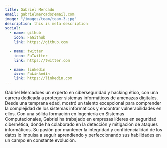 ```yaml
---
title: Gabriel Mercado
email: gabrielmercado@email.com
image: "/images/team/team-3.jpg"
description: this is meta description
social:
  - name: github
    icon: FaGithub
    link: https://github.com

  - name: twitter
    icon: FaTwitter
    link: https://twitter.com

  - name: linkedin
    icon: FaLinkedin
    link: https://linkedin.com
---
```


Gabriel Mercadoes un experto en ciberseguridad y hacking ético, con una carrera dedicada a proteger sistemas informáticos de amenazas digitales. Desde una temprana edad, mostró un talento excepcional para comprender la complejidad de los sistemas informáticos y encontrar vulnerabilidades en ellos. Con una sólida formación en Ingeniería en Sistemas Computacionales, Gabriel ha trabajado en empresas líderes en seguridad cibernética, donde ha colaborado en la detección y mitigación de ataques informáticos. Su pasión por mantener la integridad y confidencialidad de los datos lo impulsa a seguir aprendiendo y perfeccionando sus habilidades en un campo en constante evolución.
